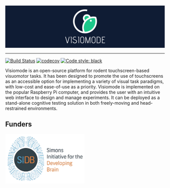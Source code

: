 ![](./resources/banner.png)

---

 [![Build Status](https://travis-ci.com/celefthe/visiomode.svg?token=hMvCpbzh7tYAgFpNy6BK&branch=master)](https://travis-ci.com/celefthe/visiomode) 
[![codecov](https://codecov.io/gh/celefthe/visiomode/branch/master/graph/badge.svg?token=1O1WDTTHOH)](https://codecov.io/gh/celefthe/visiomode) 
[![Code style: black](https://img.shields.io/badge/code%20style-black-000000.svg)](https://github.com/psf/black)


Visiomode is an open-source platform for rodent touchscreen-based visuomotor tasks. It has been designed to promote the use of touchscreens as an accessible option for implementing a variety of visual task paradigms, with low-cost and ease-of-use as a priority. Visiomode is implemented on the popular Raspberry Pi computer, and provides the user with an intuitive web interface to design and manage experiments. It can be deployed as a stand-alone cognitive testing solution in both freely-moving and head-restrained environments.


## Funders

<p align="left">
  <img width="250" src="./resources/sidb.jpg"  alt="logo"/>
</p>
